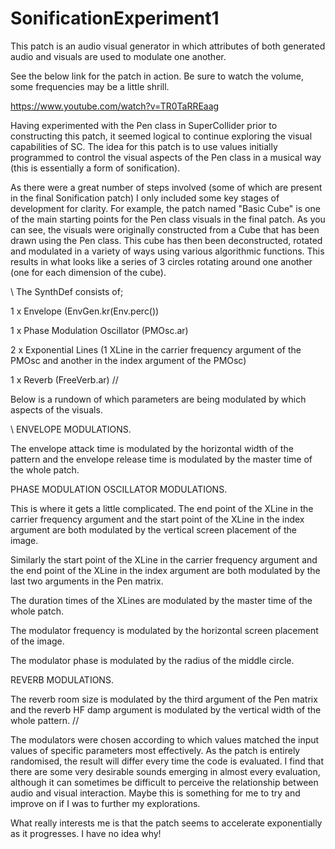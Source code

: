 # SonificationExperiment1
This patch is an audio visual generator in which attributes of both generated audio and visuals are used to modulate one another.

See the below link for the patch in action. Be sure to watch the volume, some frequencies may be a little shrill. 

https://www.youtube.com/watch?v=TR0TaRREaag


Having experimented with the Pen class in SuperCollider prior to constructing this patch, it seemed logical to continue exploring the visual capabilities of SC. The idea for this patch is to use values initially programmed to control the visual aspects of the Pen class in a musical way (this is essentially a form of sonification).    

As there were a great number of steps involved (some of which are present in the final Sonification patch) I only included some key stages of development for clarity. For example, the patch named "Basic Cube" is one of the main starting points for the Pen class visuals in the final patch. As you can see, the visuals were originally constructed from a Cube that has been drawn using the Pen class. This cube has then been deconstructed, rotated and modulated in a variety of ways using various algorithmic functions. This results in what looks like a series of 3 circles rotating around one another (one for each dimension of the cube).

\\
The SynthDef consists of;

1 x Envelope (EnvGen.kr(Env.perc())

1 x Phase Modulation Oscillator (PMOsc.ar)

2 x Exponential Lines (1 XLine in the carrier frequency argument of the PMOsc and another in the index argument of the PMOsc)

1 x Reverb (FreeVerb.ar)
//

Below is a rundown of which parameters are being modulated by which aspects of the visuals.

\\
ENVELOPE MODULATIONS.

The envelope attack time is modulated by the horizontal width of the pattern and the envelope release time is modulated by the master time of the whole patch. 

PHASE MODULATION OSCILLATOR MODULATIONS.

This is where it gets a little complicated. The end point of the XLine in the carrier frequency argument and the start point of the XLine in the index argument are both modulated by the vertical screen placement of the image.

Similarly the start point of the XLine in the carrier frequency argument and the end point of the XLine in the index argument are both modulated by the last two arguments in the Pen matrix.

The duration times of the XLines are modulated by the master time of the whole patch.

The modulator frequency is modulated by the horizontal screen placement of the image.

The modulator phase is modulated by the radius of the middle circle. 

REVERB MODULATIONS.

The reverb room size is modulated by the third argument of the Pen matrix and the reverb HF damp argument is modulated by the vertical width of the whole pattern.
//

The modulators were chosen according to which values matched the input values of specific parameters most effectively. As the patch is entirely randomised, the result will differ every time the code is evaluated. I find that there are some very desirable sounds emerging in almost every evaluation, although it can sometimes be difficult to perceive the relationship between audio and visual interaction. Maybe this is something for me to try and improve on if I was to further my explorations.

What really interests me is that the patch seems to accelerate exponentially as it progresses. I have no idea why!     
